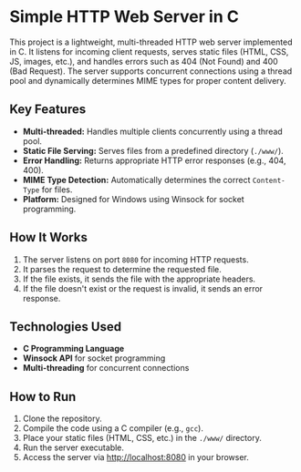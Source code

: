 # Simple HTTP Web Server in C

This project is a lightweight, multi-threaded HTTP web server implemented in C. It listens for incoming client requests, serves static files (HTML, CSS, JS, images, etc.), and handles errors such as 404 (Not Found) and 400 (Bad Request). The server supports concurrent connections using a thread pool and dynamically determines MIME types for proper content delivery.

## Key Features
- **Multi-threaded:** Handles multiple clients concurrently using a thread pool.
- **Static File Serving:** Serves files from a predefined directory (`./www/`).
- **Error Handling:** Returns appropriate HTTP error responses (e.g., 404, 400).
- **MIME Type Detection:** Automatically determines the correct `Content-Type` for files.
- **Platform:** Designed for Windows using Winsock for socket programming.

## How It Works
1. The server listens on port `8080` for incoming HTTP requests.
2. It parses the request to determine the requested file.
3. If the file exists, it sends the file with the appropriate headers.
4. If the file doesn't exist or the request is invalid, it sends an error response.

## Technologies Used
- **C Programming Language**
- **Winsock API** for socket programming
- **Multi-threading** for concurrent connections

## How to Run
1. Clone the repository.
2. Compile the code using a C compiler (e.g., `gcc`).
3. Place your static files (HTML, CSS, etc.) in the `./www/` directory.
4. Run the server executable.
5. Access the server via [http://localhost:8080](http://localhost:8080) in your browser.
